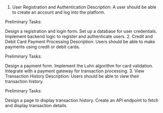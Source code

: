1. User Registration and Authentication
Description:
A user should be able to create an account and log into the platform.

Preliminary Tasks:

Design a registration and login form.
Set up a database for user credentials.
Implement backend logic to register and authenticate users.
2. Credit and Debit Card Payment Processing
Description:
Users should be able to make payments using credit or debit cards.

Preliminary Tasks:

Design a payment form.
Implement the Luhn algorithm for card validation.
Integrate with a payment gateway for transaction processing.
3. View Transaction History
Description:
Users should be able to view their transaction history.

Preliminary Tasks:

Design a page to display transaction history.
Create an API endpoint to fetch and display transaction details.
